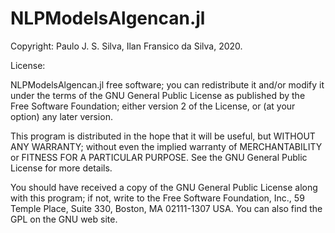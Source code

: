 # NLPModelsAlgencan.jl

Copyright: Paulo J. S. Silva, Ilan Fransico da Silva, 2020.

License:

NLPModelsAlgencan.jl free software; you can redistribute it and/or
modify it under the terms of the GNU General Public License as published
by the Free Software Foundation; either version 2 of the License, or (at
your option) any later version.

This program is distributed in the hope that it will be useful, but
WITHOUT ANY WARRANTY; without even the implied warranty of
MERCHANTABILITY or FITNESS FOR A PARTICULAR PURPOSE. See the GNU General
Public License for more details.

You should have received a copy of the GNU General Public License along
with this program; if not, write to the Free Software Foundation, Inc.,
59 Temple Place, Suite 330, Boston, MA 02111-1307 USA. You can also find
the GPL on the GNU web site.
